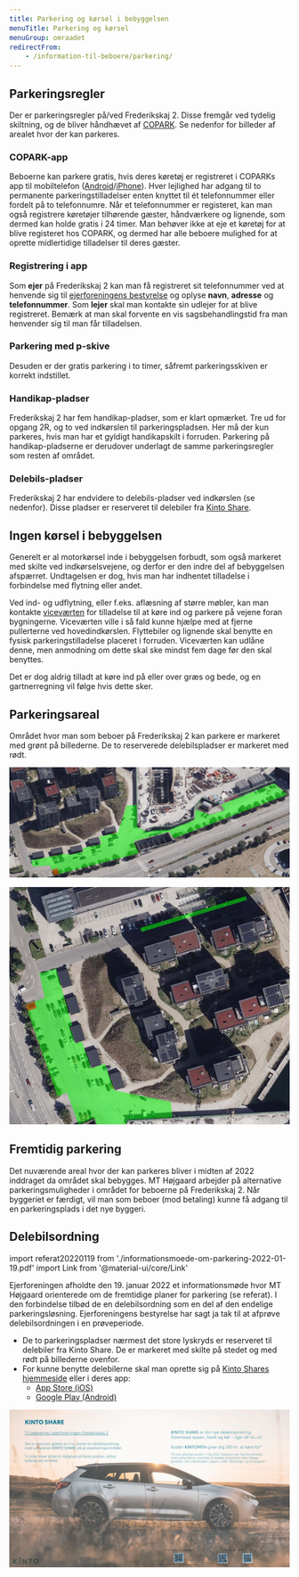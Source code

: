 ```yaml
---
title: Parkering og kørsel i bebyggelsen
menuTitle: Parkering og kørsel
menuGroup: omraadet
redirectFrom:
    - /information-til-beboere/parkering/
---
```

## Parkeringsregler

Der er parkeringsregler på/ved Frederikskaj&nbsp;2. Disse fremgår ved tydelig skiltning, og de bliver håndhævet af [COPARK](https://copark.dk/). Se nedenfor for billeder af arealet hvor der kan parkeres.

### COPARK-app

Beboerne kan parkere gratis, hvis deres køretøj er registreret i COPARKs app til mobiltelefon ([Android](https://play.google.com/store/apps/details?id=no.giantleap.parko.copark)/[iPhone](https://apps.apple.com/dk/app/copark/id1503185040?l=da)). Hver lejlighed har adgang til to permanente parkeringstilladelser enten knyttet til ét telefonnummer eller fordelt på to telefonnumre. Når et telefonnummer er registeret, kan man også registrere køretøjer tilhørende gæster, håndværkere og lignende, som dermed kan holde gratis i 24&nbsp;timer. Man behøver ikke at eje et køretøj for at blive registeret hos COPARK, og dermed har alle beboere mulighed for at oprette midlertidige tilladelser til deres gæster.

### Registrering i app

Som **ejer** på Frederikskaj&nbsp;2 kan man få registreret sit telefonnummer ved at henvende sig til [ejerforeningens bestyrelse](/kontakt/ejerforeningen/) og oplyse **navn**, **adresse** og **telefonnummer**. Som **lejer** skal man kontakte sin udlejer for at blive registreret. Bemærk at man skal forvente en vis sagsbehandlingstid fra man henvender sig til man får tilladelsen.

### Parkering med p-skive

Desuden er der gratis parkering i to timer, såfremt parkeringsskiven er korrekt indstillet.

### Handikap-pladser

Frederikskaj&nbsp;2 har fem handikap-pladser, som er klart opmærket. Tre ud for opgang&nbsp;2R, og to ved indkørslen til parkeringspladsen. Her må der kun parkeres, hvis man har et gyldigt handikapskilt i forruden. Parkering på handikap-pladserne er derudover underlagt de samme parkeringsregler som resten af området.

### Delebils-pladser

Frederikskaj&nbsp;2 har endvidere to delebils-pladser ved indkørslen (se nedenfor). Disse pladser er reserveret til delebiler fra [Kinto Share](https://kinto.services/dk/kinto-share).

## Ingen kørsel i bebyggelsen

Generelt er al motorkørsel inde i bebyggelsen forbudt, som også markeret med skilte ved indkørselsvejene, og derfor er den indre del af bebyggelsen afspærret. Undtagelsen er dog, hvis man har indhentet tilladelse i forbindelse med flytning eller andet.

Ved ind- og udflytning, eller f.eks. aflæsning af større møbler, kan man kontakte [viceværten](/kontakt/vicevaert/) for tilladelse til at køre ind og parkere på vejene foran bygningerne. Viceværten ville i så fald kunne hjælpe med at fjerne pullerterne ved hovedindkørslen. Flyttebiler og lignende skal benytte en fysisk parkeringstilladelse placeret i forruden. Viceværten kan udlåne denne, men anmodning om dette skal ske mindst fem dage før den skal benyttes.

Det er dog aldrig tilladt at køre ind på eller over græs og bede, og en gartnerregning vil følge hvis dette sker.

## Parkeringsareal

Området hvor man som beboer på Frederikskaj&nbsp;2 kan parkere er markeret med grønt på billederne. De to reserverede delebilspladser er markeret med rødt.

![Parkeringsområdet på Frederikskaj 2 set i fugleperspektiv](parkering-1.jpg)

![Parkeringsområdet på Frederikskaj 2 set direkte fra oven](parkering-2.jpg)

## Fremtidig parkering

Det nuværende areal hvor der kan parkeres bliver i midten af 2022 inddraget da området skal bebygges. MT&nbsp;Højgaard arbejder på alternative parkeringsmuligheder i området for beboerne på Frederikskaj&nbsp;2. Når byggeriet er færdigt, vil man som beboer (mod betaling) kunne få adgang til en parkeringsplads i det nye byggeri.

## Delebilsordning

import referat20220119 from './informationsmoede-om-parkering-2022-01-19.pdf'
import Link from '@material-ui/core/Link'

Ejerforeningen afholdte den 19.&nbsp;januar 2022 et informationsmøde hvor MT Højgaard orienterede om de fremtidige planer for parkering (se <Link href={referat20220119} color="secondary" target="_blank">referat</Link>). I den forbindelse tilbød de en delebilsordning som en del af den endelige parkeringsløsning. Ejerforeningens bestyrelse har sagt ja tak til at afprøve delebilsordningen i en prøveperiode.

- De to parkeringspladser nærmest det store lyskryds er reserveret til delebiler fra Kinto Share. De er markeret med skilte på stedet og med rødt på billederne ovenfor.
- For kunne benytte delebilerne skal man oprette sig på [Kinto Shares hjemmeside](https://kinto.services/dk/kinto-share) eller i deres app:
    - [App Store (iOS)](https://apps.apple.com/us/app/id1515779623)
    - [Google Play (Android)](https://play.google.com/store/apps/details?id=se.kintomobility.carsharing)

![Kinto Share velkomstbesked](kinto-share.jpg)